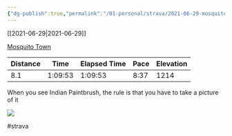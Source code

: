 ```yaml
---
{"dg-publish":true,"permalink":"/01-personal/strava/2021-06-29-mosquito-town/"}
---
```



[[2021-06-29\|2021-06-29]]

[Mosquito Town](https://www.strava.com/activities/5551103629)

| Distance | Time    | Elapsed Time | Pace | Elevation |
| -------- | ------- | ------------ | ---- | --------- |
| 8.1      | 1:09:53 | 1:09:53      | 8:37 | 1214      |


When you see Indian Paintbrush, the rule is that you have to take a picture of it
    
![](https://dgtzuqphqg23d.cloudfront.net/z4CC7q7RzKGA8UQ4jLW2vLU_jZ7LVK_dWhGxPyaVCEU-768x576.jpg)

    

#strava
